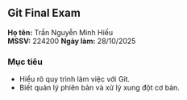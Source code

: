 ## Git Final Exam
**Họ tên:** Trần Nguyễn Minh Hiếu  
**MSSV:** 224200 
**Ngày làm:** 28/10/2025  

### Mục tiêu
- Hiểu rõ quy trình làm việc với Git.
- Biết quản lý phiên bản và xử lý xung đột cơ bản.

